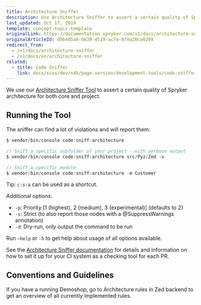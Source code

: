 ```yaml
---
title: Architecture Sniffer
description: Use Architecture Sniffer to assert a certain quality of Spryker architecture for both core and project
last_updated: Oct 17, 2019
template: concept-topic-template
originalLink: https://documentation.spryker.com/v1/docs/architecture-sniffer
originalArticleId: d9b485a8-b639-4519-ac7e-8f8a20ca0289
redirect_from:
  - /v1/docs/architecture-sniffer
  - /v1/docs/en/architecture-sniffer
related:
  - title: Code Sniffer
    link: docs/scos/dev/sdk/page.version/development-tools/code-sniffer.html
---
```


We use our [Architecture Sniffer Tool](https://github.com/spryker/architecture-sniffer) to assert a certain quality of Spryker architecture for both core and project.

## Running the Tool
The sniffer can find a lot of violations and will report them:

```php
$ vendor/bin/console code:sniff:architecture

// Sniff a specific subfolder of your project - with verbose output
$ vendor/bin/console code:sniff:architecture src/Pyz/Zed -v

// Sniff a specific module
$ vendor/bin/console code:sniff:architecture -m Customer
```

Tip: `c:s:a` can be used as a shortcut.

Additional options:

* `-p`: Priority [1 (highest), 2 (medium), 3 (experimental)] (defaults to 2)
* `-s`: Strict (to also report those nodes with a @SuppressWarnings annotation)
* `-d`: Dry-run, only output the command to be run

Run `–help` or `-h` to get help about usage of all options available.

See the [Architecture Sniffer documentation](https://github.com/spryker/architecture-sniffer) for details and information on how to set it up for your CI system as a checking tool for each PR.

## Conventions and Guidelines
If you have a running Demoshop, go to Architecture rules in Zed backend to get an overview of all currently implemented rules.
